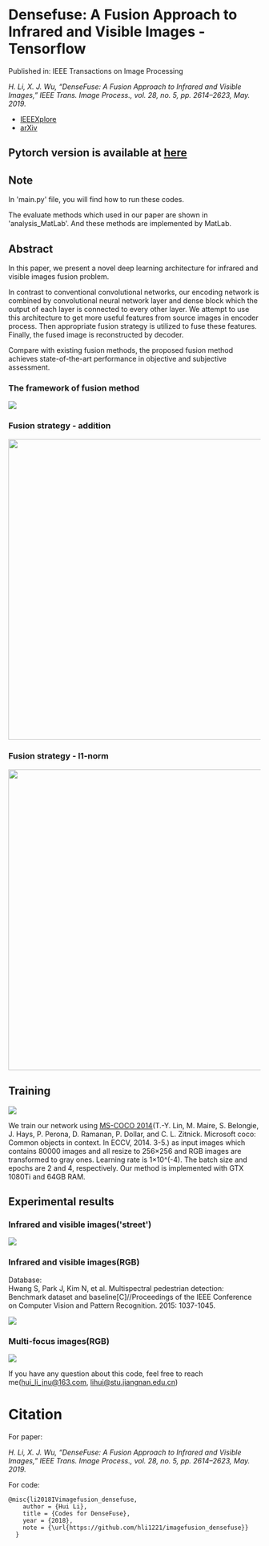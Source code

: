 # Densefuse: A Fusion Approach to Infrared and Visible Images - Tensorflow
Published in: IEEE Transactions on Image Processing

*H. Li, X. J. Wu, “DenseFuse: A Fusion Approach to Infrared and Visible Images,” IEEE Trans. Image Process., vol. 28, no. 5, pp. 2614–2623, May. 2019.*

- [IEEEXplore](https://ieeexplore.ieee.org/document/8580578)
- [arXiv](https://arxiv.org/abs/1804.08361)


## Pytorch version is available at [here](https://github.com/hli1221/densefuse-pytorch)


## Note
In 'main.py' file, you will find how to run these codes.

The evaluate methods which used in our paper are shown in 'analysis_MatLab'. And these methods are implemented by MatLab.

## Abstract
In this paper, we present a novel deep learning architecture for infrared and visible images fusion problem. 

In contrast to conventional convolutional networks, our encoding network is combined by convolutional neural network layer and dense block which the output of each layer is connected to every other layer. We attempt to use this architecture to get more useful features from source images in encoder process. Then appropriate fusion strategy is utilized to fuse these features. Finally, the fused image is reconstructed by decoder. 

Compare with existing fusion methods, the proposed fusion method achieves state-of-the-art performance in objective and subjective assessment.

### The framework of fusion method
![](https://github.com/hli1221/imagefusion_densefuse/blob/master/figures/framework.png)

### Fusion strategy - addition
<img src="https://github.com/hli1221/imagefusion_densefuse/blob/master/figures/fuse_addition.png" width="600">

### Fusion strategy - l1-norm
<img src="https://github.com/hli1221/imagefusion_densefuse/blob/master/figures/fuse_l1norm.png" width="600">


## Training

![](https://github.com/hli1221/imagefusion_densefuse/blob/master/figures/train.png)

We train our network using [MS-COCO 2014](http://images.cocodataset.org/zips/train2014.zip)(T.-Y. Lin, M. Maire, S. Belongie, J. Hays, P. Perona, D. Ramanan, P. Dollar, and C. L. Zitnick. Microsoft coco: Common objects in context. In ECCV, 2014. 3-5.) as input images which contains 80000 images and all resize to 256×256 and RGB images are transformed to gray ones. Learning rate is 1×10^(-4). The batch size and epochs are 2 and 4, respectively. Our method is implemented with GTX 1080Ti and 64GB RAM.


## Experimental results

### Infrared and visible images('street')
![](https://github.com/hli1221/imagefusion_densefuse/blob/master/figures/fused_street.png)

### Infrared and visible images(RGB)
Database:  
Hwang S, Park J, Kim N, et al. Multispectral pedestrian detection: Benchmark dataset and baseline[C]//Proceedings of the IEEE Conference on Computer Vision and Pattern Recognition. 2015: 1037-1045.  

![](https://github.com/hli1221/imagefusion_densefuse/blob/master/figures/ivrgb_results.png)

### Multi-focus images(RGB)
![](https://github.com/hli1221/imagefusion_densefuse/blob/master/figures/fused_color.png)

If you have any question about this code, feel free to reach me(hui_li_jnu@163.com, lihui@stu.jiangnan.edu.cn)


# Citation

For paper:

 *H. Li, X. J. Wu, “DenseFuse: A Fusion Approach to Infrared and Visible Images,” IEEE Trans. Image Process., vol. 28, no. 5, pp. 2614–2623, May. 2019.*

For code:
```
@misc{li2018IVimagefusion_densefuse,
    author = {Hui Li},
    title = {Codes for DenseFuse},
    year = {2018},
    note = {\url{https://github.com/hli1221/imagefusion_densefuse}}
  }
```
